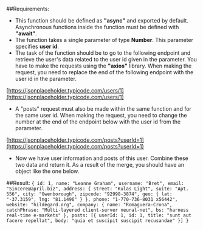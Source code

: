 ##Requirements:

- This function should be defined as **"async"** and exported by default. Asynchronous functions inside the function must be defined with **"await"**.
- The function takes a single parameter of type **Number**. This parameter specifies **user id**.
- The task of the function should be to go to the following endpoint and retrieve the user's data related to the user id given in the parameter. You have to make the requests using the **"axios"** library. When making the request, you need to replace the end of the following endpoint with the user id in the parameter.

[https://jsonplaceholder.typicode.com/users/1](https://jsonplaceholder.typicode.com/users/1)

- A "posts" request must also be made within the same function and for the same user id. When making the request, you need to change the number at the end of the endpoint below with the user id from the parameter.

[https://jsonplaceholder.typicode.com/posts?userId=1](https://jsonplaceholder.typicode.com/posts?userId=1)

- Now we have user information and posts of this user. Combine these two data and return it. As a result of the merge, you should have an object like the one below.

##Result:
`
	{
		id: 1,
		name: "Leanne Graham",
		username: "Bret",
		email: "Sincere@april.biz",
		address: {
			street: "Kulas Light",
			suite: "Apt. 556",
			city: "Gwenborough",
			zipcode: "92998-3874",
			geo: {
				lat: "-37.3159",
				lng: "81.1496"
			}
		},
		phone: "1-770-736-8031 x56442",
		website: "hildegard.org",
		company: {
			name: "Romaguera-Crona",
			catchPhrase: "Multi-layered client-server neural-net",
			bs: "harness real-time e-markets"
		},
		posts: [{
			userId: 1,
			id: 1,
			title: "sunt aut facere repellat",
			body: "quia et suscipit suscipit recusandae"
		}]
	}
	`
